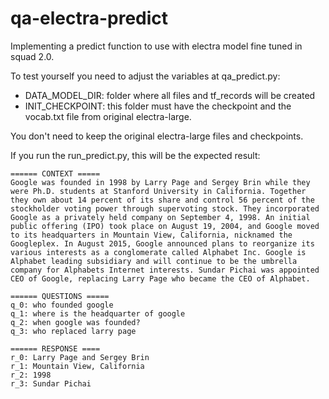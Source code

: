 # qa-electra-predict
Implementing a predict function to use with electra model fine tuned in squad 2.0.

To test yourself you need to adjust the variables at qa_predict.py:
- DATA_MODEL_DIR: folder where all files and tf_records will be created
- INIT_CHECKPOINT: this folder must have the checkpoint and the vocab.txt file from original electra-large.

You don't need to keep the original electra-large files and checkpoints.

If you run the run_predict.py, this will be the expected result:

```
====== CONTEXT =====
Google was founded in 1998 by Larry Page and Sergey Brin while they were Ph.D. students at Stanford University in California. Together they own about 14 percent of its share and control 56 percent of the stockholder voting power through supervoting stock. They incorporated Google as a privately held company on September 4, 1998. An initial public offering (IPO) took place on August 19, 2004, and Google moved to its headquarters in Mountain View, California, nicknamed the Googleplex. In August 2015, Google announced plans to reorganize its various interests as a conglomerate called Alphabet Inc. Google is Alphabet leading subsidiary and will continue to be the umbrella company for Alphabets Internet interests. Sundar Pichai was appointed CEO of Google, replacing Larry Page who became the CEO of Alphabet.

====== QUESTIONS =====
q_0: who founded google
q_1: where is the headquarter of google
q_2: when google was founded?
q_3: who replaced larry page

====== RESPONSE ====
r_0: Larry Page and Sergey Brin
r_1: Mountain View, California
r_2: 1998
r_3: Sundar Pichai
```
